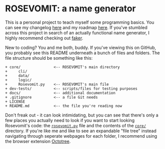 # ROSEVOMIT: a name generator

This is a personal project to teach myself some programming basics. You can see my changelog [here](https://github.com/AlexLemna/rosevomit/blob/master/docs/changelog.md) and my roadmap [here](https://github.com/AlexLemna/rosevomit/blob/master/docs/roadmap.md). If you've stumbled across this project in search of an actually functional name generator, I highly recommend checking out [faker](https://github.com/joke2k/faker).

New to coding? You and me both, buddy. If you've viewing this on GitHub, you probably see this README underneath a bunch of files and folders. The file structure should be something like this:

````text
+ core/               <-- ROSEVOMIT's main directory
+     cli/
+     data/
+     logic/
+     Rosevomit.py    <-- ROSEVOMIT's main file
+ dev-tests/          <-- scripts/files for testing purposes
+ docs/               <-- additional documentation
+ .gitignore          <-- a file Git needs
+ LICENSE
+ README.md           <-- the file you're reading now
````

Don't freak out - it can look intimidating, but you can see that there's only a few places you actually need to look if you want to start looking Rosevomit's code: the [`rosevomit.py`](https://github.com/AlexLemna/rosevomit/blob/master/core/rosevomit.py) file and the contents of the [`core/`](https://github.com/AlexLemna/rosevomit/tree/master/core) directory. If you're like me and like to see an expandable "file tree" instead navigating through seperate webpages for each folder, I recommend using the browser extension [Octotree](https://www.octotree.io/).

